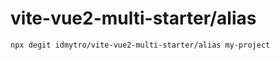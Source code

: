 # vite-vue2-multi-starter/alias

```
npx degit idmytro/vite-vue2-multi-starter/alias my-project
```
